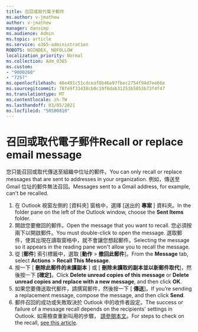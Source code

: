 ```yaml
---
title: 召回或取代電子郵件
ms.author: v-jmathew
author: v-jmathew
manager: dansimp
ms.audience: Admin
ms.topic: article
ms.service: o365-administration
ROBOTS: NOINDEX, NOFOLLOW
localization_priority: Normal
ms.collection: Adm_O365
ms.custom:
- "9000260"
- "7257"
ms.openlocfilehash: 46e491c51cdceaf8b46e97fbec2754f94d7ee66e
ms.sourcegitcommit: 78fe9f33438cb0c19f0dab31253b5853b73f4f47
ms.translationtype: MT
ms.contentlocale: zh-TW
ms.lasthandoff: 03/05/2021
ms.locfileid: "50500810"
---
```

# <a name="recall-or-replace-email-message"></a><span data-ttu-id="b9b48-102">召回或取代電子郵件</span><span class="sxs-lookup"><span data-stu-id="b9b48-102">Recall or replace email message</span></span>

<span data-ttu-id="b9b48-103">您只能召回或取代傳送至組織中位址的郵件。</span><span class="sxs-lookup"><span data-stu-id="b9b48-103">You can only recall or replace messages that are sent to addresses in your organization.</span></span> <span data-ttu-id="b9b48-104">例如，傳送至 Gmail 位址的郵件無法召回。</span><span class="sxs-lookup"><span data-stu-id="b9b48-104">Messages sent to a Gmail address, for example, can't be recalled.</span></span>

1. <span data-ttu-id="b9b48-105">在 Outlook 視窗左側的 [資料夾] 窗格中，選擇 [送出的 **專案** ] 資料夾。</span><span class="sxs-lookup"><span data-stu-id="b9b48-105">In the folder pane on the left of the Outlook window, choose the **Sent Items** folder.</span></span>
2. <span data-ttu-id="b9b48-106">開啟您要撤回的郵件。</span><span class="sxs-lookup"><span data-stu-id="b9b48-106">Open the message that you want to recall.</span></span> <span data-ttu-id="b9b48-107">您必須按兩下以開啟郵件。</span><span class="sxs-lookup"><span data-stu-id="b9b48-107">You must double-click to open the message.</span></span> <span data-ttu-id="b9b48-108">選取郵件，使其出現在讀取窗格中，就不會讓您想起郵件。</span><span class="sxs-lookup"><span data-stu-id="b9b48-108">Selecting the message so it appears in the reading pane won't allow you to recall the message.</span></span>
3. <span data-ttu-id="b9b48-109">從 [**郵件**] 索引標籤中，選取 [**動作**  >  **撤回此郵件**]。</span><span class="sxs-lookup"><span data-stu-id="b9b48-109">From the **Message** tab, select **Actions** > **Recall This Message**.</span></span>
4. <span data-ttu-id="b9b48-110">按一下 [ **刪除此郵件的未讀副本** ] 或 [ **刪除未讀取的副本並以新郵件取代**]，然後按一下 **[確定]**。</span><span class="sxs-lookup"><span data-stu-id="b9b48-110">Click **Delete unread copies of this message** or **Delete unread copies and replace with a new message**, and then click **OK**.</span></span>
5. <span data-ttu-id="b9b48-111">如果您要傳送取代郵件，請撰寫郵件，然後按一下 [ **傳送**]。</span><span class="sxs-lookup"><span data-stu-id="b9b48-111">If you’re sending a replacement message, compose the message, and then click **Send**.</span></span>
6. <span data-ttu-id="b9b48-112">郵件召回的成功或失敗取決於 Outlook 中的收件者設定。</span><span class="sxs-lookup"><span data-stu-id="b9b48-112">The success or failure of a message recall depends on the recipients' settings in Outlook.</span></span> <span data-ttu-id="b9b48-113">如需檢查重新叫用的步驟， [請參閱本文](https://support.office.com/article/recall-or-replace-an-email-message-that-you-sent-35027f88-d655-4554-b4f8-6c0729a723a0#tocheck)。</span><span class="sxs-lookup"><span data-stu-id="b9b48-113">For steps to check on the recall, [see this article](https://support.office.com/article/recall-or-replace-an-email-message-that-you-sent-35027f88-d655-4554-b4f8-6c0729a723a0#tocheck).</span></span>

